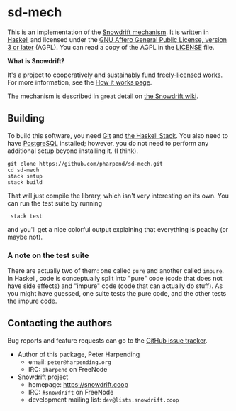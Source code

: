 # sd-mech

This is an implementation of the [Snowdrift mechanism][sd-mech]. It is
written in [Haskell][hs] and licensed under the
[GNU Affero General Public License, version 3 or later][agpl]
(AGPL). You can read a copy of the AGPL in the [LICENSE][l] file.

**What is Snowdrift?**

It's a project to cooperatively and sustainably fund
[freely-licensed works][w-free]. For more information, see the
[How it works page][sd-how].

The mechanism is described in great detail on
[the Snowdrift wiki][sd-mech].

## Building

To build this software, you need [Git][git-install] and
[the Haskell Stack][hs-stack]. You also need to have [PostgreSQL][pg]
installed; however, you do not need to perform any additional setup
beyond installing it. (I think).

    git clone https://github.com/pharpend/sd-mech.git
    cd sd-mech
    stack setup
    stack build
    
That will just compile the library, which isn't very interesting on its
own. You can run the test suite by running

     stack test

and you'll get a nice colorful output explaining that everything is
peachy (or maybe not).

### A note on the test suite

There are actually two of them: one called `pure` and another called
`impure`. In Haskell, code is conceptually split into "pure" code (code
that does not have side effects) and "impure" code (code that can
actually do stuff). As you might have guessed, one suite tests the pure
code, and the other tests the impure code.

## Contacting the authors

Bug reports and feature requests can go to the
[GitHub issue tracker][gh-issues].

* Author of this package, Peter Harpending
    + email: `peter@harpending.org`
    + IRC: `pharpend` on FreeNode
* Snowdrift project
    + homepage: <https://snowdrift.coop>
    + IRC: `#snowdrift` on FreeNode
    + development mailing list: `dev@lists.snowdrift.coop`

[agpl]: https://gnu.org/licenses/agpl
[gh-issues]: https://github.com/pharpend/sd-mech-model/issues
[git-install]: https://git-scm.com/book/en/v2/Getting-Started-Installing-Git
[hs]: https://www.haskell.org/
[hs-stack]: http://docs.haskellstack.org/en/stable/README/
[l]: LICENSE
[pg]: https://wiki.postgresql.org/wiki/Detailed_installation_guides
[sd-how]: https://snowdrift.coop/how-it-works
[sd-mech]: https://snowdrift.coop/p/snowdrift/w/en/mechanism
[w-free]: https://en.wikipedia.org/wiki/Free_license
